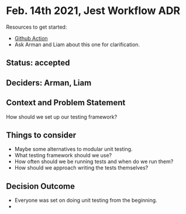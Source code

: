 # Feb. 14th 2021, Jest Workflow ADR

Resources to get started:

- [Github Action](https://github.com/DonaldWolfson/cse110-w21-group29/blob/main/.github/workflows/jest.yml)
- Ask Arman and Liam about this one for clarification.

## Status: accepted

## Deciders: Arman, Liam

## Context and Problem Statement

How should we set up our testing framework?

## Things to consider

- Maybe some alternatives to modular unit testing.
- What testing framework should we use?
- How often should we be running tests and when do we run them?
- How should we approach writing the tests themselves?

## Decision Outcome

- Everyone was set on doing unit testing from the beginning.
- 
